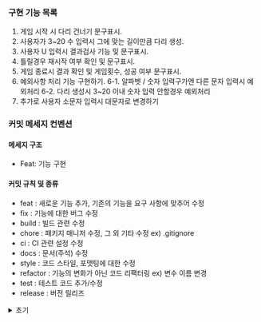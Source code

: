 ### 구현 기능 목록

1. 게임 시작 시 다리 건너기 문구표시.
2. 사용자가 3~20 수 입력시 그에 맞는 길이만큼 다리 생성.
3. 사용자 U 입력시 결과검사 기능 및 문구표시.
4. 틀릴경우 재시작 여부 확인 및 문구표시.
5. 게임 종료시 결과 확인 및 게임횟수, 성공 여부 문구표시.
6. 예외사항 처리 기능 구현하기.
   6-1. 알파벳 / 숫자 입력구가엔 다른 문자 입력시 예외처리
   6-2. 다리 생성시 3~20 이내 숫자 입력 안할경우 예외처리
7. 추가로 사용자 소문자 입력시 대문자로 변경하기

### 커밋 메세지 컨벤션

#### 메세지 구조

- Feat: 기능 구현

#### 커밋 규칙 및 종류

- feat : 새로운 기능 추가, 기존의 기능을 요구 사항에 맞추어 수정
- fix : 기능에 대한 버그 수정
- build : 빌드 관련 수정
- chore : 패키지 매니저 수정, 그 외 기타 수정 ex) .gitignore
- ci : CI 관련 설정 수정
- docs : 문서(주석) 수정
- style : 코드 스타일, 포맷팅에 대한 수정
- refactor : 기능의 변화가 아닌 코드 리팩터링 ex) 변수 이름 변경
- test : 테스트 코드 추가/수정
- release : 버전 릴리즈

<details>
<summary>초기</summary>
<div markdown="1">

### 문제파악 및 초기 틀 작업

1. 다리 건너기 게임을 시작합니다. 문구 표시
2. 사용자한테 3 ~ 20 숫자 입력 받기
3. 입력 받고 다리 만들기
   3-1. 다리 예시 [o|o| ]
   [ | |o]
   3-2. 다리 건너기 성공시 o, 실패시 x 로표시, [ 시작, ] 끝, | 다음칸 표시
   ex) 사용자에게 3입력 받으면 (길이를 담은 바구니), 배열(다리) 위,아래 두 다리
   3-3. 다리 생성시 길이만큼 01 이뤄짐 배열 만들기 0은 아래, 1은 위
4. 사용자한테 U or P 입력 받기
5. 맞는 길인지 검사
   5-1. u 입력시 길이 배열 01 검사후 1이면 위 배열 0 통과, 길이 배열이 0이면 x 탈락
   5-2. 성공시 5-1 작업 반복
   5-3. 탈락시, 실패 문구와 게임 다시시작할지 여부 물어보기
   5-4. R입력시 재시작 -> 길이 배열은 그대로, 다리 표시된건 초기화
   5-5. Q입력시 종료
6. 게임 종료후 결과 문구 표시
   6-1. 게임을 끝까지 진행하여 클리어시 성공문구와 시도한 횟수 표시
   6-2. 중간에 실패하여 종료시 실패문구와 시도한 횟수 표시

추가로 각각의 클래스들의 역할들 명확하게 구분하기 Flow chart 만들기

</div>
</details>
